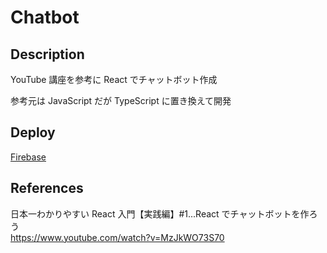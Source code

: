 # Chatbot

## Description

YouTube 講座を参考に React でチャットボット作成

参考元は JavaScript だが TypeScript に置き換えて開発

## Deploy

[Firebase](https://chatbot-a99d5.web.app/)

## References

日本一わかりやすい React 入門【実践編】#1...React でチャットボットを作ろう<br/>
https://www.youtube.com/watch?v=MzJkWO73S70
